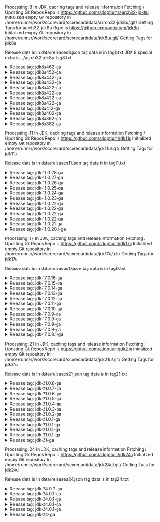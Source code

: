Processing: 8 
In JDK, caching tags and release information
Fetching / Updating Git Repos
Repo is  https://github.com/adoptium/aarch32-jdk8u
Initialized empty Git repository in /home/runner/work/scorecard/scorecard/data/aarch32-jdk8u/.git/
Getting Tags for aarch32-jdk8u
Repo is  https://github.com/adoptium/jdk8u
Initialized empty Git repository in /home/runner/work/scorecard/scorecard/data/jdk8u/.git/
Getting Tags for jdk8u

Release data is in data/releases8.json
tag data is in tag8.txt
JDK 8 special extra is ../aarch32-jdk8u-tag8.txt


<details><summary>Release tag: jdk8u462-ga</summary>

|                       Tag|               Tagged Date |       Commit Date |              Days |
|                       ---|                       --- |               --- |               --- |
|               jdk8u462-ga| Tue Jul  8 00:47:50 UTC 2025 | Tue Jul 15 23:46:06 UTC 2025 |                -7 |
|        jdk8u462-b08_adopt| Wed Jul 16 00:14:33 UTC 2025 | Wed Jul 16 00:14:33 UTC 2025 |                 0 |


|   Platform|           OS |    Released | Target/Actual(days) |    On-time |                      RTAG|
|        ---|          --- |         --- |               --- |        --- |                       ---|
|        x64| alpine-linux |  07-21-2025 |               7/5 |        Yes |        jdk8u462-b08_adopt|
|    aarch64|        linux |  07-22-2025 |               2/6 |         No |        jdk8u462-b08_adopt|
|        x64|        linux |  07-23-2025 |               2/7 |         No |        jdk8u462-b08_adopt|
|    ppc64le|        linux |  07-25-2025 |               7/9 |         No |        jdk8u462-b08_adopt|
|        x32|      windows |  07-25-2025 |               7/9 |         No |        jdk8u462-b08_adopt|

On-Time 1(20%)  Late: 4(80%)


</details>



<details><summary>Release tag: jdk8u452-ga</summary>

|                       Tag|               Tagged Date |       Commit Date |              Days |
|                       ---|                       --- |               --- |               --- |
|               jdk8u452-ga| Fri Apr 11 16:25:36 UTC 2025 | Tue Apr 15 23:29:54 UTC 2025 |                -4 |
|        jdk8u452-b09_adopt| Wed Apr 16 00:14:32 UTC 2025 | Wed Apr 16 00:14:33 UTC 2025 |                 0 |


|   Platform|           OS |    Released | Target/Actual(days) |    On-time |                      RTAG|
|        ---|          --- |         --- |               --- |        --- |                       ---|
|    aarch64|        linux |  04-17-2025 |               2/1 |        Yes |        jdk8u452-b09_adopt|
|        x64|        linux |  04-17-2025 |               2/1 |        Yes |        jdk8u452-b09_adopt|
|        x64|      windows |  04-20-2025 |               2/4 |         No |        jdk8u452-b09_adopt|
|        x64|          mac |  04-20-2025 |               2/4 |         No |        jdk8u452-b09_adopt|
|      ppc64|          aix |  04-22-2025 |               7/6 |        Yes |        jdk8u452-b09_adopt|
|    ppc64le|        linux |  04-22-2025 |               7/6 |        Yes |        jdk8u452-b09_adopt|
|        x32|      windows |  04-23-2025 |               7/7 |        Yes |        jdk8u452-b09_adopt|
|        x64| alpine-linux |  04-24-2025 |               7/8 |         No |        jdk8u452-b09_adopt|
|        arm|        linux |  04-27-2025 |              7/11 |         No | jdk8u452-b09-aarch32-20250424_adopt|

On-Time 5(55%)  Late: 4(44%)


</details>



<details><summary>Release tag: jdk8u442-ga</summary>

|                       Tag|               Tagged Date |       Commit Date |              Days |
|                       ---|                       --- |               --- |               --- |
|               jdk8u442-ga| Sat Jan 11 20:43:15 UTC 2025 | Wed Jan 22 01:12:22 UTC 2025 |               -10 |
|        jdk8u442-b06_adopt| Wed Jan 22 01:16:36 UTC 2025 | Wed Jan 22 01:16:36 UTC 2025 |                 0 |


|   Platform|           OS |    Released | Target/Actual(days) |    On-time |                      RTAG|
|        ---|          --- |         --- |               --- |        --- |                       ---|
|    aarch64|        linux |  01-23-2025 |               2/1 |        Yes |        jdk8u442-b06_adopt|
|        x64|      windows |  01-23-2025 |               2/1 |        Yes |        jdk8u442-b06_adopt|
|        x64|        linux |  01-23-2025 |               2/1 |        Yes |        jdk8u442-b06_adopt|
|        x64|          mac |  01-23-2025 |               2/1 |        Yes |        jdk8u442-b06_adopt|
|    ppc64le|        linux |  01-24-2025 |               7/2 |        Yes |        jdk8u442-b06_adopt|
|        x64| alpine-linux |  01-27-2025 |               7/5 |        Yes |        jdk8u442-b06_adopt|
|    sparcv9|      solaris |  01-28-2025 |               7/6 |        Yes |        jdk8u442-b06_adopt|
|        x64|      solaris |  01-29-2025 |               7/7 |        Yes |        jdk8u442-b06_adopt|
|        x32|      windows |  01-30-2025 |               7/8 |         No |        jdk8u442-b06_adopt|
|        arm|        linux |  01-30-2025 |               7/8 |         No | jdk8u442-b06-aarch32-20250125_adopt|
|      ppc64|          aix |  01-30-2025 |               7/8 |         No |        jdk8u442-b06_adopt|

On-Time 8(72%)  Late: 3(27%)


</details>



<details><summary>Release tag: jdk8u432-ga</summary>

|                       Tag|               Tagged Date |       Commit Date |              Days |
|                       ---|                       --- |               --- |               --- |
|               jdk8u432-ga| Sat Oct  5 01:14:08 UTC 2024 | Wed Oct 16 15:13:28 UTC 2024 |               -11 |
|        jdk8u432-b06_adopt| Wed Oct 16 15:16:02 UTC 2024 | Wed Oct 16 15:16:02 UTC 2024 |                 0 |


|   Platform|           OS |    Released | Target/Actual(days) |    On-time |                      RTAG|
|        ---|          --- |         --- |               --- |        --- |                       ---|
|        x64|        linux |  10-18-2024 |               2/1 |        Yes |        jdk8u432-b06_adopt|
|    aarch64|        linux |  10-18-2024 |               2/2 |        Yes |        jdk8u432-b06_adopt|
|        x64|          mac |  10-21-2024 |               2/4 |         No |        jdk8u432-b06_adopt|
|        x64|      windows |  10-21-2024 |               2/5 |         No |        jdk8u432-b06_adopt|
|    ppc64le|        linux |  10-23-2024 |               7/6 |        Yes |        jdk8u432-b06_adopt|
|        x32|      windows |  10-23-2024 |               7/6 |        Yes |        jdk8u432-b06_adopt|
|        x64| alpine-linux |  10-23-2024 |               7/6 |        Yes |        jdk8u432-b06_adopt|
|        arm|        linux |  10-23-2024 |               7/6 |        Yes | jdk8u432-b06-aarch32-20241016_adopt|
|    sparcv9|      solaris |  10-25-2024 |               7/8 |         No |        jdk8u432-b06_adopt|
|        x64|      solaris |  10-30-2024 |              7/13 |         No |        jdk8u432-b06_adopt|

On-Time 6(60%)  Late: 4(40%)


</details>



<details><summary>Release tag: jdk8u422-ga</summary>

|                       Tag|               Tagged Date |       Commit Date |              Days |
|                       ---|                       --- |               --- |               --- |
|               jdk8u422-ga| Sat Jul  6 16:41:38 UTC 2024 | Wed Jul 24 15:35:34 UTC 2024 |               -17 |
|        jdk8u422-b05_adopt| Wed Jul 17 00:14:20 UTC 2024 | Wed Jul 17 00:14:20 UTC 2024 |                 0 |


|   Platform|           OS |    Released | Target/Actual(days) |    On-time |                      RTAG|
|        ---|          --- |         --- |               --- |        --- |                       ---|
|        x64|          mac |  07-25-2024 |               2/8 |         No |        jdk8u422-b05_adopt|

On-Time 0(0%)  Late: 1(100%)


</details>



<details><summary>Release tag: jdk8u422-ga</summary>

|                       Tag|               Tagged Date |       Commit Date |              Days |
|                       ---|                       --- |               --- |               --- |
|               jdk8u422-ga| Sat Jul  6 16:41:38 UTC 2024 | Wed Jul 24 15:35:34 UTC 2024 |               -17 |
|        jdk8u422-b05_adopt| Wed Jul 17 00:14:20 UTC 2024 | Wed Jul 17 00:14:20 UTC 2024 |                 0 |


|   Platform|           OS |    Released | Target/Actual(days) |    On-time |                      RTAG|
|        ---|          --- |         --- |               --- |        --- |                       ---|
|        x64|        linux |  07-18-2024 |               2/1 |        Yes |        jdk8u422-b05_adopt|
|    aarch64|        linux |  07-19-2024 |               2/2 |        Yes |        jdk8u422-b05_adopt|
|        x64|          mac |  07-19-2024 |               2/2 |        Yes |        jdk8u422-b05_adopt|
|        x64|      windows |  07-19-2024 |               2/2 |        Yes |        jdk8u422-b05_adopt|
|    ppc64le|        linux |  07-22-2024 |               7/5 |        Yes |        jdk8u422-b05_adopt|
|        x32|      windows |  07-23-2024 |               7/6 |        Yes |        jdk8u422-b05_adopt|
|        x64| alpine-linux |  07-23-2024 |               7/6 |        Yes |        jdk8u422-b05_adopt|
|      ppc64|          aix |  07-24-2024 |               7/7 |        Yes |        jdk8u422-b05_adopt|
|        arm|        linux |  07-24-2024 |               7/7 |        Yes | jdk8u422-b05-aarch32-20240718_adopt|
|    sparcv9|      solaris |  07-24-2024 |               7/7 |        Yes |        jdk8u422-b05_adopt|
|        x64|      solaris |  07-26-2024 |               7/9 |         No |        jdk8u422-b05_adopt|

On-Time 10(90%)  Late: 1(9%)


</details>



<details><summary>Release tag: jdk8u422-ga</summary>

|                       Tag|               Tagged Date |       Commit Date |              Days |
|                       ---|                       --- |               --- |               --- |
|               jdk8u422-ga| Sat Jul  6 16:41:38 UTC 2024 | Wed Jul 24 15:35:34 UTC 2024 |               -17 |
|        jdk8u422-b05_adopt| Wed Jul 17 00:14:20 UTC 2024 | Wed Jul 17 00:14:20 UTC 2024 |                 0 |


|   Platform|           OS |    Released | Target/Actual(days) |    On-time |                      RTAG|
|        ---|          --- |         --- |               --- |        --- |                       ---|
|        x64|          mac |  07-25-2024 |               2/8 |         No |        jdk8u422-b05_adopt|

On-Time 0(0%)  Late: 1(100%)


</details>



<details><summary>Release tag: jdk8u422-ga</summary>

|                       Tag|               Tagged Date |       Commit Date |              Days |
|                       ---|                       --- |               --- |               --- |
|               jdk8u422-ga| Sat Jul  6 16:41:38 UTC 2024 | Wed Jul 24 15:35:34 UTC 2024 |               -17 |
|        jdk8u422-b05_adopt| Wed Jul 17 00:14:20 UTC 2024 | Wed Jul 17 00:14:20 UTC 2024 |                 0 |


|   Platform|           OS |    Released | Target/Actual(days) |    On-time |                      RTAG|
|        ---|          --- |         --- |               --- |        --- |                       ---|
|        x64|        linux |  07-18-2024 |               2/1 |        Yes |        jdk8u422-b05_adopt|
|    aarch64|        linux |  07-19-2024 |               2/2 |        Yes |        jdk8u422-b05_adopt|
|        x64|          mac |  07-19-2024 |               2/2 |        Yes |        jdk8u422-b05_adopt|
|        x64|      windows |  07-19-2024 |               2/2 |        Yes |        jdk8u422-b05_adopt|
|    ppc64le|        linux |  07-22-2024 |               7/5 |        Yes |        jdk8u422-b05_adopt|
|        x32|      windows |  07-23-2024 |               7/6 |        Yes |        jdk8u422-b05_adopt|
|        x64| alpine-linux |  07-23-2024 |               7/6 |        Yes |        jdk8u422-b05_adopt|
|      ppc64|          aix |  07-24-2024 |               7/7 |        Yes |        jdk8u422-b05_adopt|
|        arm|        linux |  07-24-2024 |               7/7 |        Yes | jdk8u422-b05-aarch32-20240718_adopt|
|    sparcv9|      solaris |  07-24-2024 |               7/7 |        Yes |        jdk8u422-b05_adopt|
|        x64|      solaris |  07-26-2024 |               7/9 |         No |        jdk8u422-b05_adopt|

On-Time 10(90%)  Late: 1(9%)


</details>



<details><summary>Release tag: jdk8u412-ga</summary>

|                       Tag|               Tagged Date |       Commit Date |              Days |
|                       ---|                       --- |               --- |               --- |
|               jdk8u412-ga| Sun Apr  7 02:50:07 UTC 2024 | Wed Apr 17 00:29:09 UTC 2024 |                -9 |
|        jdk8u412-b08_adopt| Wed Apr 17 01:14:23 UTC 2024 | Wed Apr 17 01:14:23 UTC 2024 |                 0 |


|   Platform|           OS |    Released | Target/Actual(days) |    On-time |                      RTAG|
|        ---|          --- |         --- |               --- |        --- |                       ---|
|        x64|        linux |  04-18-2024 |               2/1 |        Yes |        jdk8u412-b08_adopt|
|        x64|      windows |  04-18-2024 |               2/1 |        Yes |        jdk8u412-b08_adopt|
|    aarch64|        linux |  04-18-2024 |               2/1 |        Yes |        jdk8u412-b08_adopt|
|        x64|          mac |  04-19-2024 |               2/2 |        Yes |        jdk8u412-b08_adopt|
|    ppc64le|        linux |  04-20-2024 |               7/3 |        Yes |        jdk8u412-b08_adopt|
|        x64|      solaris |  04-22-2024 |               7/5 |        Yes |        jdk8u412-b08_adopt|
|        x64| alpine-linux |  04-22-2024 |               7/5 |        Yes |        jdk8u412-b08_adopt|
|    sparcv9|      solaris |  04-22-2024 |               7/5 |        Yes |        jdk8u412-b08_adopt|
|      ppc64|          aix |  04-23-2024 |               7/6 |        Yes |        jdk8u412-b08_adopt|
|        arm|        linux |  04-23-2024 |               7/6 |        Yes | jdk8u412-b08-aarch32-20240419_adopt|
|        x32|      windows |  04-24-2024 |               7/6 |        Yes |        jdk8u412-b08_adopt|

On-Time 11(100%)  Late: 0(0%)


</details>



<details><summary>Release tag: jdk8u402-ga</summary>

|                       Tag|               Tagged Date |       Commit Date |              Days |
|                       ---|                       --- |               --- |               --- |
|               jdk8u402-ga| Thu Jan 11 01:53:23 UTC 2024 | Wed Jan 17 01:35:04 UTC 2024 |                -5 |
|        jdk8u402-b06_adopt| Wed Jan 17 01:14:12 UTC 2024 | Wed Jan 17 01:14:12 UTC 2024 |                 0 |


|   Platform|           OS |    Released | Target/Actual(days) |    On-time |                      RTAG|
|        ---|          --- |         --- |               --- |        --- |                       ---|
|        x64|        linux |  01-19-2024 |               2/2 |        Yes |        jdk8u402-b06_adopt|
|    ppc64le|        linux |  01-19-2024 |               7/2 |        Yes |        jdk8u402-b06_adopt|
|        x64|      windows |  01-19-2024 |               2/2 |        Yes |        jdk8u402-b06_adopt|
|        x64|          mac |  01-19-2024 |               2/2 |        Yes |        jdk8u402-b06_adopt|
|    aarch64|        linux |  01-23-2024 |               2/5 |         No |        jdk8u402-b06_adopt|
|        x64|      solaris |  01-23-2024 |               7/5 |        Yes |        jdk8u402-b06_adopt|
|        x32|      windows |  01-23-2024 |               7/6 |        Yes |        jdk8u402-b06_adopt|
|    sparcv9|      solaris |  01-23-2024 |               7/6 |        Yes |        jdk8u402-b06_adopt|
|        x64| alpine-linux |  01-24-2024 |               7/7 |        Yes |        jdk8u402-b06_adopt|
|        arm|        linux |  01-24-2024 |               7/7 |        Yes | jdk8u402-b06-aarch32-20240118_adopt|
|      ppc64|          aix |  01-24-2024 |               7/7 |        Yes |        jdk8u402-b06_adopt|

On-Time 10(90%)  Late: 1(9%)


</details>



<details><summary>Release tag: jdk8u392-ga</summary>

|                       Tag|               Tagged Date |       Commit Date |              Days |
|                       ---|                       --- |               --- |               --- |
|               jdk8u392-ga| Sat Oct  7 21:09:58 UTC 2023 | Tue Oct 17 22:51:19 UTC 2023 |               -10 |
|        jdk8u392-b08_adopt| Tue Oct 17 23:14:11 UTC 2023 | Tue Oct 17 23:14:12 UTC 2023 |                 0 |


|   Platform|           OS |    Released | Target/Actual(days) |    On-time |                      RTAG|
|        ---|          --- |         --- |               --- |        --- |                       ---|
|    aarch64|        linux |  10-19-2023 |               2/1 |        Yes |        jdk8u392-b08_adopt|
|        x64|      windows |  10-20-2023 |               2/2 |        Yes |        jdk8u392-b08_adopt|
|        x32|      windows |  10-20-2023 |               7/2 |        Yes |        jdk8u392-b08_adopt|
|        x64|        linux |  10-23-2023 |               2/5 |         No |        jdk8u392-b08_adopt|
|    ppc64le|        linux |  10-24-2023 |               7/6 |        Yes |        jdk8u392-b08_adopt|
|        x64|          mac |  10-25-2023 |               2/7 |         No |        jdk8u392-b08_adopt|
|        x64| alpine-linux |  10-26-2023 |               7/8 |         No |        jdk8u392-b08_adopt|
|        x64|      solaris |  10-27-2023 |               7/9 |         No |        jdk8u392-b08_adopt|
|    sparcv9|      solaris |  10-27-2023 |               7/9 |         No |        jdk8u392-b08_adopt|
|        arm|        linux |  10-31-2023 |              7/13 |         No | jdk8u392-b08-aarch32-20231020_adopt|
|      ppc64|          aix |  11-01-2023 |              7/14 |         No |        jdk8u392-b08_adopt|

On-Time 4(36%)  Late: 7(63%)


</details>



<details><summary>Release tag: jdk8u382-ga</summary>

|                       Tag|               Tagged Date |       Commit Date |              Days |
|                       ---|                       --- |               --- |               --- |
|               jdk8u382-ga| Fri Jul 14 06:13:25 UTC 2023 | Fri Jul 21 03:03:59 UTC 2023 |                -6 |
|        jdk8u382-b05_adopt| Wed Jul 19 15:30:06 UTC 2023 | Wed Jul 19 15:30:06 UTC 2023 |                 0 |


|   Platform|           OS |    Released | Target/Actual(days) |    On-time |                      RTAG|
|        ---|          --- |         --- |               --- |        --- |                       ---|
|        x64|        linux |  07-21-2023 |               2/2 |        Yes |        jdk8u382-b05_adopt|
|    aarch64|        linux |  07-21-2023 |               2/2 |        Yes |        jdk8u382-b05_adopt|
|        x64|      windows |  07-21-2023 |               2/2 |        Yes |        jdk8u382-b05_adopt|
|        x64|          mac |  07-24-2023 |               2/4 |         No |        jdk8u382-b05_adopt|
|    ppc64le|        linux |  07-24-2023 |               7/4 |        Yes |        jdk8u382-b05_adopt|
|        x32|      windows |  07-25-2023 |               7/5 |        Yes |        jdk8u382-b05_adopt|
|        x64| alpine-linux |  07-25-2023 |               7/5 |        Yes |        jdk8u382-b05_adopt|
|        x64|      solaris |  07-26-2023 |               7/6 |        Yes |        jdk8u382-b05_adopt|
|    sparcv9|      solaris |  07-31-2023 |              7/11 |         No |        jdk8u382-b05_adopt|
|        arm|        linux |  08-01-2023 |              7/12 |         No | jdk8u382-b05-aarch32-20230719_adopt|
|      ppc64|          aix |  08-03-2023 |              7/14 |         No |        jdk8u382-b05_adopt|

On-Time 7(63%)  Late: 4(36%)


</details>

Processing: 11 
In JDK, caching tags and release information
Fetching / Updating Git Repos
Repo is  https://github.com/adoptium/jdk11u
Initialized empty Git repository in /home/runner/work/scorecard/scorecard/data/jdk11u/.git/
Getting Tags for jdk11u

Release data is in data/releases11.json
tag data is in tag11.txt


<details><summary>Release tag: jdk-11.0.28-ga</summary>

|                       Tag|               Tagged Date |       Commit Date |              Days |
|                       ---|                       --- |               --- |               --- |
|            jdk-11.0.28-ga| Tue Jul  8 00:39:10 UTC 2025 | Wed Jul 16 00:29:21 UTC 2025 |                -7 |
|       jdk-11.0.28+6_adopt| Wed Jul 16 01:07:43 UTC 2025 | Wed Jul 16 01:07:43 UTC 2025 |                 0 |


|   Platform|           OS |    Released | Target/Actual(days) |    On-time |                      RTAG|
|        ---|          --- |         --- |               --- |        --- |                       ---|
|        x64|        linux |  07-18-2025 |               2/2 |        Yes |       jdk-11.0.28+6_adopt|
|        x64|          mac |  07-18-2025 |               2/2 |        Yes |       jdk-11.0.28+6_adopt|
|        x64| alpine-linux |  07-21-2025 |               7/5 |        Yes |       jdk-11.0.28+6_adopt|
|    aarch64|        linux |  07-21-2025 |               2/5 |         No |       jdk-11.0.28+6_adopt|
|    aarch64|          mac |  07-22-2025 |               2/6 |         No |       jdk-11.0.28+6_adopt|
|        arm|        linux |  07-23-2025 |               7/7 |        Yes |       jdk-11.0.28+6_adopt|
|        x64|      windows |  07-23-2025 |               2/7 |         No |       jdk-11.0.28+6_adopt|
|    ppc64le|        linux |  07-23-2025 |               7/7 |        Yes |       jdk-11.0.28+6_adopt|

On-Time 5(62%)  Late: 3(37%)


</details>



<details><summary>Release tag: jdk-11.0.27-ga</summary>

|                       Tag|               Tagged Date |       Commit Date |              Days |
|                       ---|                       --- |               --- |               --- |
|            jdk-11.0.27-ga| Wed Apr  9 00:46:46 UTC 2025 | Wed Apr 16 00:20:15 UTC 2025 |                -6 |
|       jdk-11.0.27+6_adopt| Wed Apr 16 01:07:33 UTC 2025 | Wed Apr 16 01:07:33 UTC 2025 |                 0 |


|   Platform|           OS |    Released | Target/Actual(days) |    On-time |                      RTAG|
|        ---|          --- |         --- |               --- |        --- |                       ---|
|        x64|        linux |  04-17-2025 |               2/1 |        Yes |       jdk-11.0.27+6_adopt|
|    aarch64|        linux |  04-17-2025 |               2/1 |        Yes |       jdk-11.0.27+6_adopt|
|        x64|      windows |  04-17-2025 |               2/1 |        Yes |       jdk-11.0.27+6_adopt|
|        x64|          mac |  04-20-2025 |               2/4 |         No |       jdk-11.0.27+6_adopt|
|        x32|      windows |  04-22-2025 |               7/6 |        Yes |       jdk-11.0.27+6_adopt|
|    ppc64le|        linux |  04-22-2025 |               7/6 |        Yes |       jdk-11.0.27+6_adopt|
|    aarch64|          mac |  04-22-2025 |               2/6 |         No |       jdk-11.0.27+6_adopt|
|      ppc64|          aix |  04-23-2025 |               7/7 |        Yes |       jdk-11.0.27+6_adopt|
|        x64| alpine-linux |  04-23-2025 |               7/7 |        Yes |       jdk-11.0.27+6_adopt|
|        arm|        linux |  04-23-2025 |               7/7 |        Yes |       jdk-11.0.27+6_adopt|
|      s390x|        linux |  04-23-2025 |               7/7 |        Yes |       jdk-11.0.27+6_adopt|

On-Time 9(81%)  Late: 2(18%)


</details>



<details><summary>Release tag: jdk-11.0.26-ga</summary>

|                       Tag|               Tagged Date |       Commit Date |              Days |
|                       ---|                       --- |               --- |               --- |
|            jdk-11.0.26-ga| Sat Jan 11 18:24:07 UTC 2025 | Wed Jan 22 01:13:21 UTC 2025 |               -10 |
|       jdk-11.0.26+4_adopt| Wed Jan 22 01:10:48 UTC 2025 | Wed Jan 22 01:10:49 UTC 2025 |                 0 |


|   Platform|           OS |    Released | Target/Actual(days) |    On-time |                      RTAG|
|        ---|          --- |         --- |               --- |        --- |                       ---|
|    ppc64le|        linux |  01-23-2025 |               7/1 |        Yes |       jdk-11.0.26+4_adopt|
|        x64|          mac |  01-23-2025 |               2/1 |        Yes |       jdk-11.0.26+4_adopt|
|    aarch64|          mac |  01-23-2025 |               2/1 |        Yes |       jdk-11.0.26+4_adopt|
|    aarch64|        linux |  01-23-2025 |               2/1 |        Yes |       jdk-11.0.26+4_adopt|
|        x64|      windows |  01-23-2025 |               2/1 |        Yes |       jdk-11.0.26+4_adopt|
|        x64|        linux |  01-24-2025 |               2/2 |        Yes |       jdk-11.0.26+4_adopt|
|        arm|        linux |  01-24-2025 |               7/2 |        Yes |       jdk-11.0.26+4_adopt|
|        x64| alpine-linux |  01-28-2025 |               7/6 |        Yes |       jdk-11.0.26+4_adopt|
|      s390x|        linux |  01-29-2025 |               7/7 |        Yes |       jdk-11.0.26+4_adopt|
|      ppc64|          aix |  01-30-2025 |               7/8 |         No |       jdk-11.0.26+4_adopt|
|        x32|      windows |  01-30-2025 |               7/8 |         No |       jdk-11.0.26+4_adopt|

On-Time 9(81%)  Late: 2(18%)


</details>



<details><summary>Release tag: jdk-11.0.25-ga</summary>

|                       Tag|               Tagged Date |       Commit Date |              Days |
|                       ---|                       --- |               --- |               --- |
|            jdk-11.0.25-ga| Thu Oct 10 14:24:35 UTC 2024 | Thu Oct 10 14:30:30 UTC 2024 |                 0 |
|       jdk-11.0.25+9_adopt| Tue Oct 15 21:08:56 UTC 2024 | Tue Oct 15 21:08:57 UTC 2024 |                 0 |


|   Platform|           OS |    Released | Target/Actual(days) |    On-time |                      RTAG|
|        ---|          --- |         --- |               --- |        --- |                       ---|
|        x64|      windows |  10-17-2024 |               2/1 |        Yes |       jdk-11.0.25+9_adopt|
|        x64|        linux |  10-17-2024 |               2/1 |        Yes |       jdk-11.0.25+9_adopt|
|    aarch64|        linux |  10-17-2024 |               2/1 |        Yes |       jdk-11.0.25+9_adopt|
|        x64|          mac |  10-18-2024 |               2/2 |        Yes |       jdk-11.0.25+9_adopt|
|    ppc64le|        linux |  10-21-2024 |               7/5 |        Yes |       jdk-11.0.25+9_adopt|
|      ppc64|          aix |  10-22-2024 |               7/6 |        Yes |       jdk-11.0.25+9_adopt|
|      s390x|        linux |  10-22-2024 |               7/6 |        Yes |       jdk-11.0.25+9_adopt|
|        arm|        linux |  10-23-2024 |               7/7 |        Yes |       jdk-11.0.25+9_adopt|
|        x64| alpine-linux |  10-23-2024 |               7/7 |        Yes |       jdk-11.0.25+9_adopt|
|    aarch64|          mac |  10-23-2024 |               2/7 |         No |       jdk-11.0.25+9_adopt|
|        x32|      windows |  10-24-2024 |               7/8 |         No |       jdk-11.0.25+9_adopt|

On-Time 9(81%)  Late: 2(18%)


</details>



<details><summary>Release tag: jdk-11.0.24-ga</summary>

|                       Tag|               Tagged Date |       Commit Date |              Days |
|                       ---|                       --- |               --- |               --- |
|            jdk-11.0.24-ga| Tue Jul  9 08:41:55 UTC 2024 | Tue Jul 16 08:44:32 UTC 2024 |                -7 |
|       jdk-11.0.24+8_adopt| Tue Jul 16 22:07:28 UTC 2024 | Tue Jul 16 22:07:28 UTC 2024 |                 0 |


|   Platform|           OS |    Released | Target/Actual(days) |    On-time |                      RTAG|
|        ---|          --- |         --- |               --- |        --- |                       ---|
|        x64|        linux |  07-17-2024 |               2/0 |        Yes |       jdk-11.0.24+8_adopt|
|    aarch64|        linux |  07-18-2024 |               2/1 |        Yes |       jdk-11.0.24+8_adopt|
|        x64|      windows |  07-18-2024 |               2/1 |        Yes |       jdk-11.0.24+8_adopt|
|        x64|          mac |  07-18-2024 |               2/1 |        Yes |       jdk-11.0.24+8_adopt|
|    aarch64|          mac |  07-18-2024 |               2/1 |        Yes |       jdk-11.0.24+8_adopt|
|        x64| alpine-linux |  07-18-2024 |               7/1 |        Yes |       jdk-11.0.24+8_adopt|
|    ppc64le|        linux |  07-19-2024 |               7/2 |        Yes |       jdk-11.0.24+8_adopt|
|      s390x|        linux |  07-23-2024 |               7/6 |        Yes |       jdk-11.0.24+8_adopt|
|        x32|      windows |  07-23-2024 |               7/6 |        Yes |       jdk-11.0.24+8_adopt|
|        arm|        linux |  07-23-2024 |               7/6 |        Yes |       jdk-11.0.24+8_adopt|
|      ppc64|          aix |  07-23-2024 |               7/6 |        Yes |       jdk-11.0.24+8_adopt|

On-Time 11(100%)  Late: 0(0%)


</details>



<details><summary>Release tag: jdk-11.0.23-ga</summary>

|                       Tag|               Tagged Date |       Commit Date |              Days |
|                       ---|                       --- |               --- |               --- |
|            jdk-11.0.23-ga| Mon Apr  8 05:38:38 UTC 2024 | Mon Apr  8 05:40:58 UTC 2024 |                 0 |
|       jdk-11.0.23+9_adopt| Wed Apr 17 05:07:26 UTC 2024 | Wed Apr 17 05:07:26 UTC 2024 |                 0 |


|   Platform|           OS |    Released | Target/Actual(days) |    On-time |                      RTAG|
|        ---|          --- |         --- |               --- |        --- |                       ---|
|        x64|        linux |  04-18-2024 |               2/1 |        Yes |       jdk-11.0.23+9_adopt|
|    aarch64|        linux |  04-18-2024 |               2/1 |        Yes |       jdk-11.0.23+9_adopt|
|    aarch64|          mac |  04-18-2024 |               2/1 |        Yes |       jdk-11.0.23+9_adopt|
|        x64|      windows |  04-18-2024 |               2/1 |        Yes |       jdk-11.0.23+9_adopt|
|    ppc64le|        linux |  04-19-2024 |               7/2 |        Yes |       jdk-11.0.23+9_adopt|
|        x64|          mac |  04-20-2024 |               2/2 |        Yes |       jdk-11.0.23+9_adopt|
|      s390x|        linux |  04-20-2024 |               7/3 |        Yes |       jdk-11.0.23+9_adopt|
|        x32|      windows |  04-22-2024 |               7/5 |        Yes |       jdk-11.0.23+9_adopt|
|      ppc64|          aix |  04-22-2024 |               7/5 |        Yes |       jdk-11.0.23+9_adopt|
|        arm|        linux |  04-23-2024 |               7/6 |        Yes |       jdk-11.0.23+9_adopt|
|        x64| alpine-linux |  04-23-2024 |               7/6 |        Yes |       jdk-11.0.23+9_adopt|

On-Time 11(100%)  Late: 0(0%)


</details>



<details><summary>Release tag: jdk-11.0.22-ga</summary>

|                       Tag|               Tagged Date |       Commit Date |              Days |
|                       ---|                       --- |               --- |               --- |
|            jdk-11.0.22-ga| Tue Jan  9 21:19:49 UTC 2024 | Tue Jan  9 21:21:18 UTC 2024 |                 0 |
|       jdk-11.0.22+7_adopt| Tue Jan 16 22:07:11 UTC 2024 | Tue Jan 16 22:07:11 UTC 2024 |                 0 |


|   Platform|           OS |    Released | Target/Actual(days) |    On-time |                      RTAG|
|        ---|          --- |         --- |               --- |        --- |                       ---|
|    aarch64|          mac |  01-22-2024 |               2/5 |         No |       jdk-11.0.22+7_adopt|

On-Time 0(0%)  Late: 1(100%)


</details>



<details><summary>Release tag: jdk-11.0.22-ga</summary>

|                       Tag|               Tagged Date |       Commit Date |              Days |
|                       ---|                       --- |               --- |               --- |
|            jdk-11.0.22-ga| Tue Jan  9 21:19:49 UTC 2024 | Tue Jan  9 21:21:18 UTC 2024 |                 0 |
|       jdk-11.0.22+7_adopt| Tue Jan 16 22:07:11 UTC 2024 | Tue Jan 16 22:07:11 UTC 2024 |                 0 |


|   Platform|           OS |    Released | Target/Actual(days) |    On-time |                      RTAG|
|        ---|          --- |         --- |               --- |        --- |                       ---|
|        x64|        linux |  01-18-2024 |               2/1 |        Yes |       jdk-11.0.22+7_adopt|
|    aarch64|          mac |  01-18-2024 |               2/1 |        Yes |       jdk-11.0.22+7_adopt|
|        x64|      windows |  01-18-2024 |               2/1 |        Yes |       jdk-11.0.22+7_adopt|
|    aarch64|        linux |  01-19-2024 |               2/2 |        Yes |       jdk-11.0.22+7_adopt|
|        x64| alpine-linux |  01-19-2024 |               7/2 |        Yes |       jdk-11.0.22+7_adopt|
|        x32|      windows |  01-19-2024 |               7/2 |        Yes |       jdk-11.0.22+7_adopt|
|    ppc64le|        linux |  01-22-2024 |               7/5 |        Yes |       jdk-11.0.22+7_adopt|
|        arm|        linux |  01-23-2024 |               7/6 |        Yes |       jdk-11.0.22+7_adopt|
|        x64|          mac |  01-23-2024 |               2/6 |         No |       jdk-11.0.22+7_adopt|
|      s390x|        linux |  01-23-2024 |               7/6 |        Yes |       jdk-11.0.22+7_adopt|

On-Time 9(90%)  Late: 1(10%)


</details>



<details><summary>Release tag: jdk-11.0.22-ga</summary>

|                       Tag|               Tagged Date |       Commit Date |              Days |
|                       ---|                       --- |               --- |               --- |
|            jdk-11.0.22-ga| Tue Jan  9 21:19:49 UTC 2024 | Tue Jan  9 21:21:18 UTC 2024 |                 0 |
|       jdk-11.0.22+7_adopt| Tue Jan 16 22:07:11 UTC 2024 | Tue Jan 16 22:07:11 UTC 2024 |                 0 |


|   Platform|           OS |    Released | Target/Actual(days) |    On-time |                      RTAG|
|        ---|          --- |         --- |               --- |        --- |                       ---|
|    aarch64|          mac |  01-22-2024 |               2/5 |         No |       jdk-11.0.22+7_adopt|

On-Time 0(0%)  Late: 1(100%)


</details>



<details><summary>Release tag: jdk-11.0.22-ga</summary>

|                       Tag|               Tagged Date |       Commit Date |              Days |
|                       ---|                       --- |               --- |               --- |
|            jdk-11.0.22-ga| Tue Jan  9 21:19:49 UTC 2024 | Tue Jan  9 21:21:18 UTC 2024 |                 0 |
|       jdk-11.0.22+7_adopt| Tue Jan 16 22:07:11 UTC 2024 | Tue Jan 16 22:07:11 UTC 2024 |                 0 |


|   Platform|           OS |    Released | Target/Actual(days) |    On-time |                      RTAG|
|        ---|          --- |         --- |               --- |        --- |                       ---|
|        x64|        linux |  01-18-2024 |               2/1 |        Yes |       jdk-11.0.22+7_adopt|
|    aarch64|          mac |  01-18-2024 |               2/1 |        Yes |       jdk-11.0.22+7_adopt|
|        x64|      windows |  01-18-2024 |               2/1 |        Yes |       jdk-11.0.22+7_adopt|
|    aarch64|        linux |  01-19-2024 |               2/2 |        Yes |       jdk-11.0.22+7_adopt|
|        x64| alpine-linux |  01-19-2024 |               7/2 |        Yes |       jdk-11.0.22+7_adopt|
|        x32|      windows |  01-19-2024 |               7/2 |        Yes |       jdk-11.0.22+7_adopt|
|    ppc64le|        linux |  01-22-2024 |               7/5 |        Yes |       jdk-11.0.22+7_adopt|
|        arm|        linux |  01-23-2024 |               7/6 |        Yes |       jdk-11.0.22+7_adopt|
|        x64|          mac |  01-23-2024 |               2/6 |         No |       jdk-11.0.22+7_adopt|
|      s390x|        linux |  01-23-2024 |               7/6 |        Yes |       jdk-11.0.22+7_adopt|

On-Time 9(90%)  Late: 1(10%)


</details>



<details><summary>Release tag: jdk-11.0.21-ga</summary>

|                       Tag|               Tagged Date |       Commit Date |              Days |
|                       ---|                       --- |               --- |               --- |
|            jdk-11.0.21-ga| Fri Oct  6 05:33:33 UTC 2023 | Fri Oct  6 05:45:12 UTC 2023 |                 0 |
|       jdk-11.0.21+9_adopt| Tue Oct 17 21:07:15 UTC 2023 | Tue Oct 17 21:07:15 UTC 2023 |                 0 |


|   Platform|           OS |    Released | Target/Actual(days) |    On-time |                      RTAG|
|        ---|          --- |         --- |               --- |        --- |                       ---|
|        x64|          mac |  10-18-2023 |               2/0 |        Yes |       jdk-11.0.21+9_adopt|
|    aarch64|        linux |  10-18-2023 |               2/0 |        Yes |       jdk-11.0.21+9_adopt|
|        x64|      windows |  10-18-2023 |               2/0 |        Yes |       jdk-11.0.21+9_adopt|
|        x64|        linux |  10-18-2023 |               2/0 |        Yes |       jdk-11.0.21+9_adopt|
|        x64| alpine-linux |  10-19-2023 |               7/1 |        Yes |       jdk-11.0.21+9_adopt|
|    ppc64le|        linux |  10-23-2023 |               7/5 |        Yes |       jdk-11.0.21+9_adopt|
|    aarch64|          mac |  10-24-2023 |               2/6 |         No |       jdk-11.0.21+9_adopt|
|      s390x|        linux |  10-24-2023 |               7/6 |        Yes |       jdk-11.0.21+9_adopt|
|        arm|        linux |  10-26-2023 |               7/8 |         No |       jdk-11.0.21+9_adopt|
|        x32|      windows |  10-27-2023 |               7/9 |         No |       jdk-11.0.21+9_adopt|

On-Time 7(70%)  Late: 3(30%)


</details>



<details><summary>Release tag: jdk-11.0.20.1-ga</summary>

|                       Tag|               Tagged Date |       Commit Date |              Days |
|                       ---|                       --- |               --- |               --- |
|          jdk-11.0.20.1-ga| Wed Aug 23 05:22:04 UTC 2023 | Wed Aug 23 05:43:53 UTC 2023 |                 0 |
|     jdk-11.0.20.1+1_adopt| Wed Aug 23 15:25:42 UTC 2023 | Wed Aug 23 15:28:16 UTC 2023 |                 0 |


|   Platform|           OS |    Released | Target/Actual(days) |    On-time |                      RTAG|
|        ---|          --- |         --- |               --- |        --- |                       ---|
|        x64|      windows |  08-29-2023 |               2/5 |         No |     jdk-11.0.20.1+1_adopt|
|        x32|      windows |  08-29-2023 |               7/5 |        Yes |     jdk-11.0.20.1+1_adopt|
|        arm|        linux |  08-29-2023 |               7/5 |        Yes |     jdk-11.0.20.1+1_adopt|
|    aarch64|        linux |  08-29-2023 |               2/5 |         No |     jdk-11.0.20.1+1_adopt|
|        x64|        linux |  08-29-2023 |               2/5 |         No |     jdk-11.0.20.1+1_adopt|
|        x64| alpine-linux |  08-29-2023 |               7/5 |        Yes |     jdk-11.0.20.1+1_adopt|
|    ppc64le|        linux |  08-29-2023 |               7/5 |        Yes |     jdk-11.0.20.1+1_adopt|
|        x64|          mac |  08-30-2023 |               2/6 |         No |     jdk-11.0.20.1+1_adopt|
|    aarch64|          mac |  08-30-2023 |               2/6 |         No |     jdk-11.0.20.1+1_adopt|
|      s390x|        linux |  08-30-2023 |               7/7 |        Yes |     jdk-11.0.20.1+1_adopt|

On-Time 5(50%)  Late: 5(50%)


</details>

Processing: 17 
In JDK, caching tags and release information
Fetching / Updating Git Repos
Repo is  https://github.com/adoptium/jdk17u
Initialized empty Git repository in /home/runner/work/scorecard/scorecard/data/jdk17u/.git/
Getting Tags for jdk17u

Release data is in data/releases17.json
tag data is in tag17.txt


<details><summary>Release tag: jdk-17.0.16-ga</summary>

|                       Tag|               Tagged Date |       Commit Date |              Days |
|                       ---|                       --- |               --- |               --- |
|            jdk-17.0.16-ga| Wed Jul  9 05:52:02 UTC 2025 | Wed Jul  9 06:00:27 UTC 2025 |                 0 |
|       jdk-17.0.16+8_adopt| Tue Jul 15 20:42:39 UTC 2025 | Tue Jul 15 20:42:40 UTC 2025 |                 0 |


|   Platform|           OS |    Released | Target/Actual(days) |    On-time |                      RTAG|
|        ---|          --- |         --- |               --- |        --- |                       ---|
|        x64|          mac |  07-17-2025 |               2/1 |        Yes |       jdk-17.0.16+8_adopt|
|        x64| alpine-linux |  07-18-2025 |               7/2 |        Yes |       jdk-17.0.16+8_adopt|
|    ppc64le|        linux |  07-18-2025 |               7/2 |        Yes |       jdk-17.0.16+8_adopt|
|        x64|        linux |  07-18-2025 |               2/2 |        Yes |       jdk-17.0.16+8_adopt|
|    aarch64|          mac |  07-21-2025 |               2/5 |         No |       jdk-17.0.16+8_adopt|
|    riscv64|        linux |  07-22-2025 |               7/6 |        Yes |       jdk-17.0.16+8_adopt|
|        x64|      windows |  07-22-2025 |               2/6 |         No |       jdk-17.0.16+8_adopt|
|        x32|      windows |  07-23-2025 |               7/7 |        Yes |       jdk-17.0.16+8_adopt|
|    aarch64|        linux |  07-24-2025 |               2/8 |         No |       jdk-17.0.16+8_adopt|

On-Time 6(66%)  Late: 3(33%)


</details>



<details><summary>Release tag: jdk-17.0.15-ga</summary>

|                       Tag|               Tagged Date |       Commit Date |              Days |
|                       ---|                       --- |               --- |               --- |
|            jdk-17.0.15-ga| Wed Apr  9 19:45:33 UTC 2025 | Wed Apr  9 20:38:23 UTC 2025 |                 0 |
|       jdk-17.0.15+6_adopt| Tue Apr 15 20:42:32 UTC 2025 | Tue Apr 15 20:42:32 UTC 2025 |                 0 |


|   Platform|           OS |    Released | Target/Actual(days) |    On-time |                      RTAG|
|        ---|          --- |         --- |               --- |        --- |                       ---|
|    aarch64|          mac |  04-16-2025 |               2/0 |        Yes |       jdk-17.0.15+6_adopt|
|    aarch64|        linux |  04-16-2025 |               2/0 |        Yes |       jdk-17.0.15+6_adopt|
|        x64|        linux |  04-16-2025 |               2/0 |        Yes |       jdk-17.0.15+6_adopt|
|        x64|      windows |  04-16-2025 |               2/0 |        Yes |       jdk-17.0.15+6_adopt|
|        arm|        linux |  04-16-2025 |               7/0 |        Yes |       jdk-17.0.15+6_adopt|
|        x64|          mac |  04-17-2025 |               2/1 |        Yes |       jdk-17.0.15+6_adopt|
|    riscv64|        linux |  04-20-2025 |               7/4 |        Yes |       jdk-17.0.15+6_adopt|
|        x64| alpine-linux |  04-20-2025 |               7/4 |        Yes |       jdk-17.0.15+6_adopt|
|    ppc64le|        linux |  04-22-2025 |               7/6 |        Yes |       jdk-17.0.15+6_adopt|
|      s390x|        linux |  04-23-2025 |               7/7 |        Yes |       jdk-17.0.15+6_adopt|
|        x32|      windows |  04-23-2025 |               7/7 |        Yes |       jdk-17.0.15+6_adopt|
|      ppc64|          aix |  04-24-2025 |               7/8 |         No |       jdk-17.0.15+6_adopt|

On-Time 11(91%)  Late: 1(8%)


</details>



<details><summary>Release tag: jdk-17.0.14-ga</summary>

|                       Tag|               Tagged Date |       Commit Date |              Days |
|                       ---|                       --- |               --- |               --- |
|            jdk-17.0.14-ga| Sat Jan  4 20:25:18 UTC 2025 | Sat Jan  4 20:44:56 UTC 2025 |                 0 |
|       jdk-17.0.14+7_adopt| Tue Jan 21 22:43:31 UTC 2025 | Tue Jan 21 22:43:31 UTC 2025 |                 0 |


|   Platform|           OS |    Released | Target/Actual(days) |    On-time |                      RTAG|
|        ---|          --- |         --- |               --- |        --- |                       ---|
|        x64|      windows |  01-23-2025 |               2/1 |        Yes |       jdk-17.0.14+7_adopt|
|    aarch64|          mac |  01-23-2025 |               2/1 |        Yes |       jdk-17.0.14+7_adopt|
|    ppc64le|        linux |  01-23-2025 |               7/1 |        Yes |       jdk-17.0.14+7_adopt|
|        x64|          mac |  01-23-2025 |               2/1 |        Yes |       jdk-17.0.14+7_adopt|
|    aarch64|        linux |  01-24-2025 |               2/2 |        Yes |       jdk-17.0.14+7_adopt|
|        arm|        linux |  01-24-2025 |               7/2 |        Yes |       jdk-17.0.14+7_adopt|
|        x64|        linux |  01-24-2025 |               2/2 |        Yes |       jdk-17.0.14+7_adopt|
|      s390x|        linux |  01-24-2025 |               7/2 |        Yes |       jdk-17.0.14+7_adopt|
|        x64| alpine-linux |  01-27-2025 |               7/5 |        Yes |       jdk-17.0.14+7_adopt|
|        x32|      windows |  01-27-2025 |               7/5 |        Yes |       jdk-17.0.14+7_adopt|
|    riscv64|        linux |  01-27-2025 |               7/5 |        Yes |       jdk-17.0.14+7_adopt|
|      ppc64|          aix |  01-29-2025 |               7/7 |        Yes |       jdk-17.0.14+7_adopt|

On-Time 12(100%)  Late: 0(0%)


</details>



<details><summary>Release tag: jdk-17.0.13-ga</summary>

|                       Tag|               Tagged Date |       Commit Date |              Days |
|                       ---|                       --- |               --- |               --- |
|            jdk-17.0.13-ga| Thu Oct 10 14:01:59 UTC 2024 | Thu Oct 10 14:21:15 UTC 2024 |                 0 |
|      jdk-17.0.13+11_adopt| Tue Oct 15 21:43:33 UTC 2024 | Tue Oct 15 21:43:33 UTC 2024 |                 0 |


|   Platform|           OS |    Released | Target/Actual(days) |    On-time |                      RTAG|
|        ---|          --- |         --- |               --- |        --- |                       ---|
|    aarch64|        linux |  10-17-2024 |               2/1 |        Yes |      jdk-17.0.13+11_adopt|
|    riscv64|        linux |  10-17-2024 |               7/1 |        Yes |      jdk-17.0.13+11_adopt|
|        x64| alpine-linux |  10-17-2024 |               7/1 |        Yes |      jdk-17.0.13+11_adopt|
|        x64|        linux |  10-17-2024 |               2/1 |        Yes |      jdk-17.0.13+11_adopt|
|        x64|          mac |  10-18-2024 |               2/2 |        Yes |      jdk-17.0.13+11_adopt|
|    aarch64|          mac |  10-21-2024 |               2/5 |         No |      jdk-17.0.13+11_adopt|
|    ppc64le|        linux |  10-21-2024 |               7/5 |        Yes |      jdk-17.0.13+11_adopt|
|        arm|        linux |  10-21-2024 |               7/5 |        Yes |      jdk-17.0.13+11_adopt|
|      ppc64|          aix |  10-21-2024 |               7/5 |        Yes |      jdk-17.0.13+11_adopt|
|        x64|      windows |  10-22-2024 |               2/6 |         No |      jdk-17.0.13+11_adopt|
|        x32|      windows |  10-23-2024 |               7/7 |        Yes |      jdk-17.0.13+11_adopt|
|      s390x|        linux |  10-23-2024 |               7/7 |        Yes |      jdk-17.0.13+11_adopt|

On-Time 10(83%)  Late: 2(16%)


</details>



<details><summary>Release tag: jdk-17.0.12-ga</summary>

|                       Tag|               Tagged Date |       Commit Date |              Days |
|                       ---|                       --- |               --- |               --- |
|            jdk-17.0.12-ga| Tue Jul  9 08:19:46 UTC 2024 | Mon Jul 15 20:58:35 UTC 2024 |                -6 |
|       jdk-17.0.12+7_adopt| Tue Jul 16 21:42:21 UTC 2024 | Tue Jul 16 21:42:21 UTC 2024 |                 0 |


|   Platform|           OS |    Released | Target/Actual(days) |    On-time |                      RTAG|
|        ---|          --- |         --- |               --- |        --- |                       ---|
|        x64|        linux |  07-17-2024 |               2/0 |        Yes |       jdk-17.0.12+7_adopt|
|        x64|          mac |  07-17-2024 |               2/0 |        Yes |       jdk-17.0.12+7_adopt|
|    aarch64|          mac |  07-17-2024 |               2/0 |        Yes |       jdk-17.0.12+7_adopt|
|    aarch64|        linux |  07-18-2024 |               2/1 |        Yes |       jdk-17.0.12+7_adopt|
|        x64|      windows |  07-18-2024 |               2/1 |        Yes |       jdk-17.0.12+7_adopt|
|    ppc64le|        linux |  07-19-2024 |               7/2 |        Yes |       jdk-17.0.12+7_adopt|
|        x64| alpine-linux |  07-19-2024 |               7/2 |        Yes |       jdk-17.0.12+7_adopt|
|    riscv64|        linux |  07-19-2024 |               7/2 |        Yes |       jdk-17.0.12+7_adopt|
|      s390x|        linux |  07-22-2024 |               7/5 |        Yes |       jdk-17.0.12+7_adopt|
|        arm|        linux |  07-22-2024 |               7/5 |        Yes |       jdk-17.0.12+7_adopt|
|        x32|      windows |  07-22-2024 |               7/5 |        Yes |       jdk-17.0.12+7_adopt|
|      ppc64|          aix |  07-23-2024 |               7/6 |        Yes |       jdk-17.0.12+7_adopt|

On-Time 12(100%)  Late: 0(0%)


</details>



<details><summary>Release tag: jdk-17.0.11-ga</summary>

|                       Tag|               Tagged Date |       Commit Date |              Days |
|                       ---|                       --- |               --- |               --- |
|            jdk-17.0.11-ga| Mon Apr  8 06:17:50 UTC 2024 | Mon Apr  8 06:19:18 UTC 2024 |                 0 |
|       jdk-17.0.11+9_adopt| Wed Apr 17 05:43:04 UTC 2024 | Wed Apr 17 05:43:04 UTC 2024 |                 0 |


|   Platform|           OS |    Released | Target/Actual(days) |    On-time |                      RTAG|
|        ---|          --- |         --- |               --- |        --- |                       ---|
|    aarch64|        linux |  04-18-2024 |               2/1 |        Yes |       jdk-17.0.11+9_adopt|
|    aarch64|          mac |  04-18-2024 |               2/1 |        Yes |       jdk-17.0.11+9_adopt|
|        x64|          mac |  04-18-2024 |               2/1 |        Yes |       jdk-17.0.11+9_adopt|
|        x64|        linux |  04-18-2024 |               2/1 |        Yes |       jdk-17.0.11+9_adopt|
|        x64|      windows |  04-18-2024 |               2/1 |        Yes |       jdk-17.0.11+9_adopt|
|    ppc64le|        linux |  04-19-2024 |               7/2 |        Yes |       jdk-17.0.11+9_adopt|
|        x64| alpine-linux |  04-19-2024 |               7/2 |        Yes |       jdk-17.0.11+9_adopt|
|      s390x|        linux |  04-20-2024 |               7/3 |        Yes |       jdk-17.0.11+9_adopt|
|        x32|      windows |  04-21-2024 |               7/4 |        Yes |       jdk-17.0.11+9_adopt|
|        arm|        linux |  04-22-2024 |               7/5 |        Yes |       jdk-17.0.11+9_adopt|
|      ppc64|          aix |  04-22-2024 |               7/5 |        Yes |       jdk-17.0.11+9_adopt|
|    riscv64|        linux |  05-14-2024 |              7/27 |         No |       jdk-17.0.11+9_adopt|

On-Time 11(91%)  Late: 1(8%)


</details>



<details><summary>Release tag: jdk-17.0.10-ga</summary>

|                       Tag|               Tagged Date |       Commit Date |              Days |
|                       ---|                       --- |               --- |               --- |
|            jdk-17.0.10-ga| Tue Jan  9 21:18:15 UTC 2024 | Tue Jan  9 21:22:10 UTC 2024 |                 0 |
|       jdk-17.0.10+7_adopt| Tue Jan 16 22:42:11 UTC 2024 | Tue Jan 16 22:42:11 UTC 2024 |                 0 |


|   Platform|           OS |    Released | Target/Actual(days) |    On-time |                      RTAG|
|        ---|          --- |         --- |               --- |        --- |                       ---|
|        x64|          mac |  01-17-2024 |               2/0 |        Yes |       jdk-17.0.10+7_adopt|
|    aarch64|          mac |  01-18-2024 |               2/1 |        Yes |       jdk-17.0.10+7_adopt|
|        x64|      windows |  01-18-2024 |               2/1 |        Yes |       jdk-17.0.10+7_adopt|
|        x64|        linux |  01-18-2024 |               2/1 |        Yes |       jdk-17.0.10+7_adopt|
|    aarch64|        linux |  01-18-2024 |               2/1 |        Yes |       jdk-17.0.10+7_adopt|
|        x64| alpine-linux |  01-19-2024 |               7/2 |        Yes |       jdk-17.0.10+7_adopt|
|    ppc64le|        linux |  01-19-2024 |               7/2 |        Yes |       jdk-17.0.10+7_adopt|
|        x32|      windows |  01-22-2024 |               7/5 |        Yes |       jdk-17.0.10+7_adopt|
|      s390x|        linux |  01-23-2024 |               7/6 |        Yes |       jdk-17.0.10+7_adopt|
|        arm|        linux |  01-23-2024 |               7/6 |        Yes |       jdk-17.0.10+7_adopt|

On-Time 10(100%)  Late: 0(0%)


</details>



<details><summary>Release tag: jdk-17.0.9-ga</summary>

|                       Tag|               Tagged Date |       Commit Date |              Days |
|                       ---|                       --- |               --- |               --- |
|             jdk-17.0.9-ga| Wed Oct 11 18:18:14 UTC 2023 | Wed Oct 11 18:19:06 UTC 2023 |                 0 |
|        jdk-17.0.9+9_adopt| Tue Oct 17 20:42:17 UTC 2023 | Tue Oct 17 20:42:18 UTC 2023 |                 0 |


|   Platform|           OS |    Released | Target/Actual(days) |    On-time |                      RTAG|
|        ---|          --- |         --- |               --- |        --- |                       ---|
|        x64|      windows |  10-27-2023 |               2/9 |         No |        jdk-17.0.9+9_adopt|
|        x32|      windows |  10-27-2023 |               7/9 |         No |        jdk-17.0.9+9_adopt|

On-Time 0(0%)  Late: 2(100%)


</details>



<details><summary>Release tag: jdk-17.0.9-ga</summary>

|                       Tag|               Tagged Date |       Commit Date |              Days |
|                       ---|                       --- |               --- |               --- |
|             jdk-17.0.9-ga| Wed Oct 11 18:18:14 UTC 2023 | Wed Oct 11 18:19:06 UTC 2023 |                 0 |
|        jdk-17.0.9+9_adopt| Tue Oct 17 20:42:17 UTC 2023 | Tue Oct 17 20:42:18 UTC 2023 |                 0 |


|   Platform|           OS |    Released | Target/Actual(days) |    On-time |                      RTAG|
|        ---|          --- |         --- |               --- |        --- |                       ---|
|        x64| alpine-linux |  10-19-2023 |               7/1 |        Yes |        jdk-17.0.9+9_adopt|
|        x64|        linux |  10-19-2023 |               2/1 |        Yes |        jdk-17.0.9+9_adopt|
|    aarch64|        linux |  10-19-2023 |               2/1 |        Yes |        jdk-17.0.9+9_adopt|
|    aarch64|          mac |  10-20-2023 |               2/2 |        Yes |        jdk-17.0.9+9_adopt|
|        x64|          mac |  10-23-2023 |               2/5 |         No |        jdk-17.0.9+9_adopt|
|    ppc64le|        linux |  10-23-2023 |               7/5 |        Yes |        jdk-17.0.9+9_adopt|
|        x32|      windows |  10-24-2023 |               7/6 |        Yes |        jdk-17.0.9+9_adopt|
|      s390x|        linux |  10-25-2023 |               7/7 |        Yes |        jdk-17.0.9+9_adopt|
|        arm|        linux |  10-26-2023 |               7/8 |         No |        jdk-17.0.9+9_adopt|

On-Time 7(77%)  Late: 2(22%)


</details>



<details><summary>Release tag: jdk-17.0.9-ga</summary>

|                       Tag|               Tagged Date |       Commit Date |              Days |
|                       ---|                       --- |               --- |               --- |
|             jdk-17.0.9-ga| Wed Oct 11 18:18:14 UTC 2023 | Wed Oct 11 18:19:06 UTC 2023 |                 0 |
|        jdk-17.0.9+9_adopt| Tue Oct 17 20:42:17 UTC 2023 | Tue Oct 17 20:42:18 UTC 2023 |                 0 |


|   Platform|           OS |    Released | Target/Actual(days) |    On-time |                      RTAG|
|        ---|          --- |         --- |               --- |        --- |                       ---|
|        x64|      windows |  10-27-2023 |               2/9 |         No |        jdk-17.0.9+9_adopt|
|        x32|      windows |  10-27-2023 |               7/9 |         No |        jdk-17.0.9+9_adopt|

On-Time 0(0%)  Late: 2(100%)


</details>



<details><summary>Release tag: jdk-17.0.9-ga</summary>

|                       Tag|               Tagged Date |       Commit Date |              Days |
|                       ---|                       --- |               --- |               --- |
|             jdk-17.0.9-ga| Wed Oct 11 18:18:14 UTC 2023 | Wed Oct 11 18:19:06 UTC 2023 |                 0 |
|        jdk-17.0.9+9_adopt| Tue Oct 17 20:42:17 UTC 2023 | Tue Oct 17 20:42:18 UTC 2023 |                 0 |


|   Platform|           OS |    Released | Target/Actual(days) |    On-time |                      RTAG|
|        ---|          --- |         --- |               --- |        --- |                       ---|
|        x64| alpine-linux |  10-19-2023 |               7/1 |        Yes |        jdk-17.0.9+9_adopt|
|        x64|        linux |  10-19-2023 |               2/1 |        Yes |        jdk-17.0.9+9_adopt|
|    aarch64|        linux |  10-19-2023 |               2/1 |        Yes |        jdk-17.0.9+9_adopt|
|    aarch64|          mac |  10-20-2023 |               2/2 |        Yes |        jdk-17.0.9+9_adopt|
|        x64|          mac |  10-23-2023 |               2/5 |         No |        jdk-17.0.9+9_adopt|
|    ppc64le|        linux |  10-23-2023 |               7/5 |        Yes |        jdk-17.0.9+9_adopt|
|        x32|      windows |  10-24-2023 |               7/6 |        Yes |        jdk-17.0.9+9_adopt|
|      s390x|        linux |  10-25-2023 |               7/7 |        Yes |        jdk-17.0.9+9_adopt|
|        arm|        linux |  10-26-2023 |               7/8 |         No |        jdk-17.0.9+9_adopt|

On-Time 7(77%)  Late: 2(22%)


</details>



<details><summary>Release tag: jdk-17.0.8.1-ga</summary>

|                       Tag|               Tagged Date |       Commit Date |              Days |
|                       ---|                       --- |               --- |               --- |
|           jdk-17.0.8.1-ga| Wed Aug 23 05:24:09 UTC 2023 | Wed Aug 23 05:29:39 UTC 2023 |                 0 |
|      jdk-17.0.8.1+1_adopt| Wed Aug 23 14:42:37 UTC 2023 | Wed Aug 23 14:43:53 UTC 2023 |                 0 |


|   Platform|           OS |    Released | Target/Actual(days) |    On-time |                      RTAG|
|        ---|          --- |         --- |               --- |        --- |                       ---|
|      ppc64|          aix |  08-29-2023 |               7/5 |        Yes |      jdk-17.0.8.1+1_adopt|
|        arm|        linux |  08-29-2023 |               7/5 |        Yes |      jdk-17.0.8.1+1_adopt|
|    aarch64|          mac |  08-29-2023 |               2/5 |         No |      jdk-17.0.8.1+1_adopt|
|        x64| alpine-linux |  08-29-2023 |               7/5 |        Yes |      jdk-17.0.8.1+1_adopt|
|        x64|        linux |  08-29-2023 |               2/5 |         No |      jdk-17.0.8.1+1_adopt|
|        x32|      windows |  08-29-2023 |               7/5 |        Yes |      jdk-17.0.8.1+1_adopt|
|    ppc64le|        linux |  08-29-2023 |               7/5 |        Yes |      jdk-17.0.8.1+1_adopt|
|        x64|      windows |  08-29-2023 |               2/5 |         No |      jdk-17.0.8.1+1_adopt|
|      s390x|        linux |  08-29-2023 |               7/5 |        Yes |      jdk-17.0.8.1+1_adopt|
|        x64|          mac |  08-29-2023 |               2/5 |         No |      jdk-17.0.8.1+1_adopt|
|    aarch64|        linux |  08-29-2023 |               2/5 |         No |      jdk-17.0.8.1+1_adopt|

On-Time 6(54%)  Late: 5(45%)


</details>

Processing: 21 
In JDK, caching tags and release information
Fetching / Updating Git Repos
Repo is  https://github.com/adoptium/jdk21u
Initialized empty Git repository in /home/runner/work/scorecard/scorecard/data/jdk21u/.git/
Getting Tags for jdk21u

Release data is in data/releases21.json
tag data is in tag21.txt


<details><summary>Release tag: jdk-21.0.8-ga</summary>

|                       Tag|               Tagged Date |       Commit Date |              Days |
|                       ---|                       --- |               --- |               --- |
|             jdk-21.0.8-ga| Wed Jul  9 05:53:39 UTC 2025 | Wed Jul  9 05:58:20 UTC 2025 |                 0 |
|        jdk-21.0.8+9_adopt| Tue Jul 15 21:09:42 UTC 2025 | Tue Jul 15 21:09:42 UTC 2025 |                 0 |


|   Platform|           OS |    Released | Target/Actual(days) |    On-time |                      RTAG|
|        ---|          --- |         --- |               --- |        --- |                       ---|
|    aarch64| alpine-linux |  07-17-2025 |               7/1 |        Yes |        jdk-21.0.8+9_adopt|
|        x64|          mac |  07-17-2025 |               2/1 |        Yes |        jdk-21.0.8+9_adopt|
|    aarch64|        linux |  07-17-2025 |               2/1 |        Yes |        jdk-21.0.8+9_adopt|
|    ppc64le|        linux |  07-18-2025 |               7/2 |        Yes |        jdk-21.0.8+9_adopt|
|        x64| alpine-linux |  07-18-2025 |               7/2 |        Yes |        jdk-21.0.8+9_adopt|
|    aarch64|          mac |  07-18-2025 |               2/2 |        Yes |        jdk-21.0.8+9_adopt|
|        x64|        linux |  07-18-2025 |               2/2 |        Yes |        jdk-21.0.8+9_adopt|
|    riscv64|        linux |  07-18-2025 |               7/2 |        Yes |        jdk-21.0.8+9_adopt|
|      s390x|        linux |  07-22-2025 |               7/6 |        Yes |        jdk-21.0.8+9_adopt|
|        x64|      windows |  07-22-2025 |               2/6 |         No |        jdk-21.0.8+9_adopt|
|      ppc64|          aix |  07-22-2025 |               7/6 |        Yes |        jdk-21.0.8+9_adopt|
|    aarch64|      windows |  07-22-2025 |               7/6 |        Yes |        jdk-21.0.8+9_adopt|

On-Time 11(91%)  Late: 1(8%)


</details>



<details><summary>Release tag: jdk-21.0.7-ga</summary>

|                       Tag|               Tagged Date |       Commit Date |              Days |
|                       ---|                       --- |               --- |               --- |
|             jdk-21.0.7-ga| Wed Apr  9 19:45:47 UTC 2025 | Wed Apr  9 20:05:30 UTC 2025 |                 0 |
|        jdk-21.0.7+6_adopt| Tue Apr 15 21:10:05 UTC 2025 | Tue Apr 15 21:10:06 UTC 2025 |                 0 |


|   Platform|           OS |    Released | Target/Actual(days) |    On-time |                      RTAG|
|        ---|          --- |         --- |               --- |        --- |                       ---|
|    aarch64|          mac |  04-16-2025 |               2/0 |        Yes |        jdk-21.0.7+6_adopt|
|        x64|          mac |  04-16-2025 |               2/0 |        Yes |        jdk-21.0.7+6_adopt|
|        x64|        linux |  04-16-2025 |               2/0 |        Yes |        jdk-21.0.7+6_adopt|
|    aarch64|        linux |  04-17-2025 |               2/1 |        Yes |        jdk-21.0.7+6_adopt|
|      s390x|        linux |  04-18-2025 |               7/2 |        Yes |        jdk-21.0.7+6_adopt|
|        x64| alpine-linux |  04-18-2025 |               7/2 |        Yes |        jdk-21.0.7+6_adopt|
|        x64|      windows |  04-20-2025 |               2/4 |         No |        jdk-21.0.7+6_adopt|
|    aarch64| alpine-linux |  04-20-2025 |               7/4 |        Yes |        jdk-21.0.7+6_adopt|
|    ppc64le|        linux |  04-22-2025 |               7/6 |        Yes |        jdk-21.0.7+6_adopt|
|      ppc64|          aix |  04-23-2025 |               7/7 |        Yes |        jdk-21.0.7+6_adopt|
|    riscv64|        linux |  04-23-2025 |               7/7 |        Yes |        jdk-21.0.7+6_adopt|
|    aarch64|      windows |  04-25-2025 |               7/9 |         No |        jdk-21.0.7+6_adopt|

On-Time 10(83%)  Late: 2(16%)


</details>



<details><summary>Release tag: jdk-21.0.6-ga</summary>

|                       Tag|               Tagged Date |       Commit Date |              Days |
|                       ---|                       --- |               --- |               --- |
|             jdk-21.0.6-ga| Sat Jan  4 20:22:12 UTC 2025 | Sat Jan  4 20:43:26 UTC 2025 |                 0 |
|        jdk-21.0.6+7_adopt| Tue Jan 21 22:10:51 UTC 2025 | Tue Jan 21 22:10:51 UTC 2025 |                 0 |


|   Platform|           OS |    Released | Target/Actual(days) |    On-time |                      RTAG|
|        ---|          --- |         --- |               --- |        --- |                       ---|
|    aarch64|          mac |  01-22-2025 |               2/0 |        Yes |        jdk-21.0.6+7_adopt|
|        x64|      windows |  01-23-2025 |               2/1 |        Yes |        jdk-21.0.6+7_adopt|
|        x64|        linux |  01-23-2025 |               2/1 |        Yes |        jdk-21.0.6+7_adopt|
|        x64|          mac |  01-23-2025 |               2/1 |        Yes |        jdk-21.0.6+7_adopt|
|    aarch64|        linux |  01-24-2025 |               2/2 |        Yes |        jdk-21.0.6+7_adopt|
|    ppc64le|        linux |  01-24-2025 |               7/2 |        Yes |        jdk-21.0.6+7_adopt|
|      ppc64|          aix |  01-24-2025 |               7/2 |        Yes |        jdk-21.0.6+7_adopt|
|      s390x|        linux |  01-24-2025 |               7/2 |        Yes |        jdk-21.0.6+7_adopt|
|        x64| alpine-linux |  01-27-2025 |               7/5 |        Yes |        jdk-21.0.6+7_adopt|
|    aarch64| alpine-linux |  01-27-2025 |               7/5 |        Yes |        jdk-21.0.6+7_adopt|
|    riscv64|        linux |  01-27-2025 |               7/5 |        Yes |        jdk-21.0.6+7_adopt|
|    aarch64|      windows |  01-28-2025 |               7/6 |        Yes |        jdk-21.0.6+7_adopt|

On-Time 12(100%)  Late: 0(0%)


</details>



<details><summary>Release tag: jdk-21.0.5-ga</summary>

|                       Tag|               Tagged Date |       Commit Date |              Days |
|                       ---|                       --- |               --- |               --- |
|             jdk-21.0.5-ga| Fri Oct 11 19:42:42 UTC 2024 | Fri Oct 11 19:44:18 UTC 2024 |                 0 |
|       jdk-21.0.5+11_adopt| Tue Oct 15 21:11:32 UTC 2024 | Tue Oct 15 21:11:32 UTC 2024 |                 0 |


|   Platform|           OS |    Released | Target/Actual(days) |    On-time |                      RTAG|
|        ---|          --- |         --- |               --- |        --- |                       ---|
|    aarch64|        linux |  10-16-2024 |               2/0 |        Yes |       jdk-21.0.5+11_adopt|
|        x64|          mac |  10-16-2024 |               2/0 |        Yes |       jdk-21.0.5+11_adopt|
|        x64|        linux |  10-16-2024 |               2/0 |        Yes |       jdk-21.0.5+11_adopt|
|    aarch64| alpine-linux |  10-17-2024 |               7/1 |        Yes |       jdk-21.0.5+11_adopt|
|        x64| alpine-linux |  10-17-2024 |               7/1 |        Yes |       jdk-21.0.5+11_adopt|
|    riscv64|        linux |  10-17-2024 |               7/1 |        Yes |       jdk-21.0.5+11_adopt|
|    aarch64|          mac |  10-18-2024 |               2/2 |        Yes |       jdk-21.0.5+11_adopt|
|        x64|      windows |  10-21-2024 |               2/5 |         No |       jdk-21.0.5+11_adopt|
|    ppc64le|        linux |  10-21-2024 |               7/5 |        Yes |       jdk-21.0.5+11_adopt|
|      ppc64|          aix |  10-22-2024 |               7/6 |        Yes |       jdk-21.0.5+11_adopt|
|      s390x|        linux |  10-23-2024 |               7/7 |        Yes |       jdk-21.0.5+11_adopt|
|    aarch64|      windows |  10-23-2024 |               7/7 |        Yes |       jdk-21.0.5+11_adopt|

On-Time 11(91%)  Late: 1(8%)


</details>



<details><summary>Release tag: jdk-21.0.4-ga</summary>

|                       Tag|               Tagged Date |       Commit Date |              Days |
|                       ---|                       --- |               --- |               --- |
|             jdk-21.0.4-ga| Tue Jul  9 08:07:16 UTC 2024 | Tue Jul 16 08:39:31 UTC 2024 |                -7 |
|        jdk-21.0.4+7_adopt| Tue Jul 16 22:10:05 UTC 2024 | Tue Jul 16 22:10:05 UTC 2024 |                 0 |


|   Platform|           OS |    Released | Target/Actual(days) |    On-time |                      RTAG|
|        ---|          --- |         --- |               --- |        --- |                       ---|
|        x64|        linux |  07-17-2024 |               2/0 |        Yes |        jdk-21.0.4+7_adopt|
|    aarch64|        linux |  07-18-2024 |               2/1 |        Yes |        jdk-21.0.4+7_adopt|
|    aarch64| alpine-linux |  07-18-2024 |               7/1 |        Yes |        jdk-21.0.4+7_adopt|
|        x64| alpine-linux |  07-18-2024 |               7/1 |        Yes |        jdk-21.0.4+7_adopt|
|        x64|          mac |  07-19-2024 |               2/2 |        Yes |        jdk-21.0.4+7_adopt|
|    riscv64|        linux |  07-19-2024 |               7/2 |        Yes |        jdk-21.0.4+7_adopt|
|        x64|      windows |  07-19-2024 |               2/2 |        Yes |        jdk-21.0.4+7_adopt|
|    aarch64|          mac |  07-19-2024 |               2/2 |        Yes |        jdk-21.0.4+7_adopt|
|    ppc64le|        linux |  07-22-2024 |               7/5 |        Yes |        jdk-21.0.4+7_adopt|
|      s390x|        linux |  07-22-2024 |               7/5 |        Yes |        jdk-21.0.4+7_adopt|
|      ppc64|          aix |  07-24-2024 |               7/7 |        Yes |        jdk-21.0.4+7_adopt|

On-Time 11(100%)  Late: 0(0%)


</details>



<details><summary>Release tag: jdk-21.0.3-ga</summary>

|                       Tag|               Tagged Date |       Commit Date |              Days |
|                       ---|                       --- |               --- |               --- |
|             jdk-21.0.3-ga| Mon Apr  8 06:22:11 UTC 2024 | Mon Apr  8 06:23:22 UTC 2024 |                 0 |
|        jdk-21.0.3+9_adopt| Wed Apr 17 06:10:32 UTC 2024 | Wed Apr 17 06:10:32 UTC 2024 |                 0 |


|   Platform|           OS |    Released | Target/Actual(days) |    On-time |                      RTAG|
|        ---|          --- |         --- |               --- |        --- |                       ---|
|        x64|      windows |  04-18-2024 |               2/1 |        Yes |        jdk-21.0.3+9_adopt|
|        x64|        linux |  04-18-2024 |               2/1 |        Yes |        jdk-21.0.3+9_adopt|
|    aarch64|        linux |  04-18-2024 |               2/1 |        Yes |        jdk-21.0.3+9_adopt|
|    aarch64|          mac |  04-19-2024 |               2/2 |        Yes |        jdk-21.0.3+9_adopt|
|        x64|          mac |  04-19-2024 |               2/2 |        Yes |        jdk-21.0.3+9_adopt|
|      s390x|        linux |  04-20-2024 |               7/3 |        Yes |        jdk-21.0.3+9_adopt|
|        x64| alpine-linux |  04-20-2024 |               7/3 |        Yes |        jdk-21.0.3+9_adopt|
|    aarch64| alpine-linux |  04-20-2024 |               7/3 |        Yes |        jdk-21.0.3+9_adopt|
|    ppc64le|        linux |  04-20-2024 |               7/3 |        Yes |        jdk-21.0.3+9_adopt|
|    riscv64|        linux |  04-22-2024 |               7/5 |        Yes |        jdk-21.0.3+9_adopt|
|      ppc64|          aix |  04-23-2024 |               7/6 |        Yes |        jdk-21.0.3+9_adopt|

On-Time 11(100%)  Late: 0(0%)


</details>



<details><summary>Release tag: jdk-21.0.2-ga</summary>

|                       Tag|               Tagged Date |       Commit Date |              Days |
|                       ---|                       --- |               --- |               --- |
|             jdk-21.0.2-ga| Tue Jan 16 16:19:00 UTC 2024 | Tue Jan 16 18:11:46 UTC 2024 |                 0 |
|       jdk-21.0.2+13_adopt| Tue Jan 16 23:09:10 UTC 2024 | Tue Jan 16 23:09:11 UTC 2024 |                 0 |


|   Platform|           OS |    Released | Target/Actual(days) |    On-time |                      RTAG|
|        ---|          --- |         --- |               --- |        --- |                       ---|
|        x64|          mac |  01-18-2024 |               2/1 |        Yes |       jdk-21.0.2+13_adopt|
|    aarch64|          mac |  01-18-2024 |               2/1 |        Yes |       jdk-21.0.2+13_adopt|
|        x64|        linux |  01-18-2024 |               2/1 |        Yes |       jdk-21.0.2+13_adopt|
|        x64|      windows |  01-20-2024 |               2/3 |         No |       jdk-21.0.2+13_adopt|
|    ppc64le|        linux |  01-22-2024 |               7/5 |        Yes |       jdk-21.0.2+13_adopt|
|      s390x|        linux |  01-22-2024 |               7/5 |        Yes |       jdk-21.0.2+13_adopt|
|      ppc64|          aix |  01-22-2024 |               7/5 |        Yes |       jdk-21.0.2+13_adopt|
|    aarch64|        linux |  01-23-2024 |               2/6 |         No |       jdk-21.0.2+13_adopt|
|    aarch64| alpine-linux |  01-24-2024 |               7/7 |        Yes |       jdk-21.0.2+13_adopt|
|        x64| alpine-linux |  01-24-2024 |               7/7 |        Yes |       jdk-21.0.2+13_adopt|
|    riscv64|        linux |  03-13-2024 |              7/56 |         No |       jdk-21.0.2+13_adopt|

On-Time 8(72%)  Late: 3(27%)


</details>



<details><summary>Release tag: jdk-21.0.1-ga</summary>

|                       Tag|               Tagged Date |       Commit Date |              Days |
|                       ---|                       --- |               --- |               --- |
|             jdk-21.0.1-ga| Thu Oct  5 13:08:46 UTC 2023 | Fri Oct 13 18:30:03 UTC 2023 |                -8 |
|       jdk-21.0.1+12_adopt| Wed Oct 18 17:09:15 UTC 2023 | Wed Oct 18 17:09:15 UTC 2023 |                 0 |


|   Platform|           OS |    Released | Target/Actual(days) |    On-time |                      RTAG|
|        ---|          --- |         --- |               --- |        --- |                       ---|
|        x64|      windows |  10-27-2023 |               2/9 |         No |       jdk-21.0.1+12_adopt|

On-Time 0(0%)  Late: 1(100%)


</details>



<details><summary>Release tag: jdk-21.0.1-ga</summary>

|                       Tag|               Tagged Date |       Commit Date |              Days |
|                       ---|                       --- |               --- |               --- |
|             jdk-21.0.1-ga| Thu Oct  5 13:08:46 UTC 2023 | Fri Oct 13 18:30:03 UTC 2023 |                -8 |
|       jdk-21.0.1+12_adopt| Wed Oct 18 17:09:15 UTC 2023 | Wed Oct 18 17:09:15 UTC 2023 |                 0 |


|   Platform|           OS |    Released | Target/Actual(days) |    On-time |                      RTAG|
|        ---|          --- |         --- |               --- |        --- |                       ---|
|        x64|          mac |  10-24-2023 |               2/5 |         No |       jdk-21.0.1+12_adopt|
|        x64|        linux |  10-24-2023 |               2/5 |         No |       jdk-21.0.1+12_adopt|
|    aarch64|        linux |  10-24-2023 |               2/5 |         No |       jdk-21.0.1+12_adopt|
|        x64| alpine-linux |  10-24-2023 |               7/5 |        Yes |       jdk-21.0.1+12_adopt|
|    ppc64le|        linux |  10-24-2023 |               7/5 |        Yes |       jdk-21.0.1+12_adopt|
|    aarch64|          mac |  10-24-2023 |               2/5 |         No |       jdk-21.0.1+12_adopt|
|    aarch64| alpine-linux |  10-24-2023 |               7/6 |        Yes |       jdk-21.0.1+12_adopt|

On-Time 3(42%)  Late: 4(57%)


</details>



<details><summary>Release tag: jdk-21.0.1-ga</summary>

|                       Tag|               Tagged Date |       Commit Date |              Days |
|                       ---|                       --- |               --- |               --- |
|             jdk-21.0.1-ga| Thu Oct  5 13:08:46 UTC 2023 | Fri Oct 13 18:30:03 UTC 2023 |                -8 |
|       jdk-21.0.1+12_adopt| Wed Oct 18 17:09:15 UTC 2023 | Wed Oct 18 17:09:15 UTC 2023 |                 0 |


|   Platform|           OS |    Released | Target/Actual(days) |    On-time |                      RTAG|
|        ---|          --- |         --- |               --- |        --- |                       ---|
|        x64|      windows |  10-27-2023 |               2/9 |         No |       jdk-21.0.1+12_adopt|

On-Time 0(0%)  Late: 1(100%)


</details>



<details><summary>Release tag: jdk-21.0.1-ga</summary>

|                       Tag|               Tagged Date |       Commit Date |              Days |
|                       ---|                       --- |               --- |               --- |
|             jdk-21.0.1-ga| Thu Oct  5 13:08:46 UTC 2023 | Fri Oct 13 18:30:03 UTC 2023 |                -8 |
|       jdk-21.0.1+12_adopt| Wed Oct 18 17:09:15 UTC 2023 | Wed Oct 18 17:09:15 UTC 2023 |                 0 |


|   Platform|           OS |    Released | Target/Actual(days) |    On-time |                      RTAG|
|        ---|          --- |         --- |               --- |        --- |                       ---|
|        x64|          mac |  10-24-2023 |               2/5 |         No |       jdk-21.0.1+12_adopt|
|        x64|        linux |  10-24-2023 |               2/5 |         No |       jdk-21.0.1+12_adopt|
|    aarch64|        linux |  10-24-2023 |               2/5 |         No |       jdk-21.0.1+12_adopt|
|        x64| alpine-linux |  10-24-2023 |               7/5 |        Yes |       jdk-21.0.1+12_adopt|
|    ppc64le|        linux |  10-24-2023 |               7/5 |        Yes |       jdk-21.0.1+12_adopt|
|    aarch64|          mac |  10-24-2023 |               2/5 |         No |       jdk-21.0.1+12_adopt|
|    aarch64| alpine-linux |  10-24-2023 |               7/6 |        Yes |       jdk-21.0.1+12_adopt|

On-Time 3(42%)  Late: 4(57%)


</details>



<details><summary>Release tag: jdk-21-ga</summary>

|                       Tag|               Tagged Date |       Commit Date |              Days |
|                       ---|                       --- |               --- |               --- |
|                 jdk-21-ga| Wed Aug  9 20:19:41 UTC 2023 | Tue Sep 19 19:41:37 UTC 2023 |               -40 |
|           jdk-21+35_adopt| Thu Aug 10 16:08:14 UTC 2023 | Thu Aug 10 16:08:14 UTC 2023 |                 0 |


|   Platform|           OS |    Released | Target/Actual(days) |    On-time |                      RTAG|
|        ---|          --- |         --- |               --- |        --- |                       ---|
|        x64|        linux |  10-10-2023 |              2/60 |         No |           jdk-21+35_adopt|
|    aarch64|        linux |  10-10-2023 |              2/60 |         No |           jdk-21+35_adopt|
|        x64| alpine-linux |  10-10-2023 |              7/60 |         No |           jdk-21+35_adopt|
|        x64|          mac |  10-11-2023 |              2/61 |         No |           jdk-21+35_adopt|
|        x64|      windows |  10-11-2023 |              2/61 |         No |           jdk-21+35_adopt|
|    aarch64| alpine-linux |  10-11-2023 |              7/61 |         No |           jdk-21+35_adopt|
|    aarch64|          mac |  10-12-2023 |              2/62 |         No |           jdk-21+35_adopt|

On-Time 0(0%)  Late: 7(100%)


</details>

Processing: 24 
In JDK, caching tags and release information
Fetching / Updating Git Repos
Repo is  https://github.com/adoptium/jdk24u
Initialized empty Git repository in /home/runner/work/scorecard/scorecard/data/jdk24u/.git/
Getting Tags for jdk24u

Release data is in data/releases24.json
tag data is in tag24.txt


<details><summary>Release tag: jdk-24.0.2-ga</summary>

|                       Tag|               Tagged Date |       Commit Date |              Days |
|                       ---|                       --- |               --- |               --- |
|             jdk-24.0.2-ga| Fri Jun 27 08:03:14 UTC 2025 | Tue Jul 15 17:06:54 UTC 2025 |               -18 |
|       jdk-24.0.2+12_adopt| Tue Jul 15 17:26:47 UTC 2025 | Tue Jul 15 17:26:48 UTC 2025 |                 0 |


|   Platform|           OS |    Released | Target/Actual(days) |    On-time |                      RTAG|
|        ---|          --- |         --- |               --- |        --- |                       ---|
|    aarch64|          mac |  07-17-2025 |               2/2 |        Yes |       jdk-24.0.2+12_adopt|
|        x64|        linux |  07-17-2025 |               2/2 |        Yes |       jdk-24.0.2+12_adopt|
|    ppc64le|        linux |  07-18-2025 |               7/2 |        Yes |       jdk-24.0.2+12_adopt|
|    aarch64| alpine-linux |  07-18-2025 |               7/2 |        Yes |       jdk-24.0.2+12_adopt|
|    riscv64|        linux |  07-18-2025 |               7/2 |        Yes |       jdk-24.0.2+12_adopt|
|        x64| alpine-linux |  07-18-2025 |               7/2 |        Yes |       jdk-24.0.2+12_adopt|
|        x64|          mac |  07-25-2025 |               2/9 |         No |       jdk-24.0.2+12_adopt|
|    aarch64|        linux |  07-25-2025 |               2/9 |         No |       jdk-24.0.2+12_adopt|

On-Time 6(75%)  Late: 2(25%)


</details>



<details><summary>Release tag: jdk-24.0.1-ga</summary>

|                       Tag|               Tagged Date |       Commit Date |              Days |
|                       ---|                       --- |               --- |               --- |
|             jdk-24.0.1-ga| Wed Mar  5 07:19:53 UTC 2025 | Tue Apr 15 17:26:17 UTC 2025 |               -41 |
|      jdk-24.0.1+9.1_adopt| Wed Apr 23 09:14:08 UTC 2025 | Wed Apr 23 09:15:21 UTC 2025 |                 0 |


|   Platform|           OS |    Released | Target/Actual(days) |    On-time |                      RTAG|
|        ---|          --- |         --- |               --- |        --- |                       ---|
|      ppc64|          aix |  04-28-2025 |               7/5 |        Yes |      jdk-24.0.1+9.1_adopt|

On-Time 1(100%)  Late: 0(0%)


</details>



<details><summary>Release tag: jdk-24.0.1-ga</summary>

|                       Tag|               Tagged Date |       Commit Date |              Days |
|                       ---|                       --- |               --- |               --- |
|             jdk-24.0.1-ga| Wed Mar  5 07:19:53 UTC 2025 | Tue Apr 15 17:26:17 UTC 2025 |               -41 |
|        jdk-24.0.1+9_adopt| Tue Apr 15 18:26:38 UTC 2025 | Tue Apr 15 18:26:39 UTC 2025 |                 0 |


|   Platform|           OS |    Released | Target/Actual(days) |    On-time |                      RTAG|
|        ---|          --- |         --- |               --- |        --- |                       ---|
|        x64|          mac |  04-16-2025 |               2/0 |        Yes |        jdk-24.0.1+9_adopt|
|        x64|        linux |  04-16-2025 |               2/1 |        Yes |        jdk-24.0.1+9_adopt|
|    aarch64|        linux |  04-16-2025 |               2/1 |        Yes |        jdk-24.0.1+9_adopt|
|    aarch64|          mac |  04-17-2025 |               2/2 |        Yes |        jdk-24.0.1+9_adopt|
|        x64|      windows |  04-20-2025 |               2/4 |         No |        jdk-24.0.1+9_adopt|
|      s390x|        linux |  04-20-2025 |               7/4 |        Yes |        jdk-24.0.1+9_adopt|
|    aarch64| alpine-linux |  04-20-2025 |               7/4 |        Yes |        jdk-24.0.1+9_adopt|
|    ppc64le|        linux |  04-22-2025 |               7/6 |        Yes |        jdk-24.0.1+9_adopt|
|        x64| alpine-linux |  04-23-2025 |               7/7 |        Yes |        jdk-24.0.1+9_adopt|
|    riscv64|        linux |  04-23-2025 |               7/7 |        Yes |        jdk-24.0.1+9_adopt|

On-Time 9(90%)  Late: 1(10%)


</details>



<details><summary>Release tag: jdk-24.0.1-ga</summary>

|                       Tag|               Tagged Date |       Commit Date |              Days |
|                       ---|                       --- |               --- |               --- |
|             jdk-24.0.1-ga| Wed Mar  5 07:19:53 UTC 2025 | Tue Apr 15 17:26:17 UTC 2025 |               -41 |
|      jdk-24.0.1+9.1_adopt| Wed Apr 23 09:14:08 UTC 2025 | Wed Apr 23 09:15:21 UTC 2025 |                 0 |


|   Platform|           OS |    Released | Target/Actual(days) |    On-time |                      RTAG|
|        ---|          --- |         --- |               --- |        --- |                       ---|
|      ppc64|          aix |  04-28-2025 |               7/5 |        Yes |      jdk-24.0.1+9.1_adopt|

On-Time 1(100%)  Late: 0(0%)


</details>



<details><summary>Release tag: jdk-24.0.1-ga</summary>

|                       Tag|               Tagged Date |       Commit Date |              Days |
|                       ---|                       --- |               --- |               --- |
|             jdk-24.0.1-ga| Wed Mar  5 07:19:53 UTC 2025 | Tue Apr 15 17:26:17 UTC 2025 |               -41 |
|        jdk-24.0.1+9_adopt| Tue Apr 15 18:26:38 UTC 2025 | Tue Apr 15 18:26:39 UTC 2025 |                 0 |


|   Platform|           OS |    Released | Target/Actual(days) |    On-time |                      RTAG|
|        ---|          --- |         --- |               --- |        --- |                       ---|
|        x64|          mac |  04-16-2025 |               2/0 |        Yes |        jdk-24.0.1+9_adopt|
|        x64|        linux |  04-16-2025 |               2/1 |        Yes |        jdk-24.0.1+9_adopt|
|    aarch64|        linux |  04-16-2025 |               2/1 |        Yes |        jdk-24.0.1+9_adopt|
|    aarch64|          mac |  04-17-2025 |               2/2 |        Yes |        jdk-24.0.1+9_adopt|
|        x64|      windows |  04-20-2025 |               2/4 |         No |        jdk-24.0.1+9_adopt|
|      s390x|        linux |  04-20-2025 |               7/4 |        Yes |        jdk-24.0.1+9_adopt|
|    aarch64| alpine-linux |  04-20-2025 |               7/4 |        Yes |        jdk-24.0.1+9_adopt|
|    ppc64le|        linux |  04-22-2025 |               7/6 |        Yes |        jdk-24.0.1+9_adopt|
|        x64| alpine-linux |  04-23-2025 |               7/7 |        Yes |        jdk-24.0.1+9_adopt|
|    riscv64|        linux |  04-23-2025 |               7/7 |        Yes |        jdk-24.0.1+9_adopt|

On-Time 9(90%)  Late: 1(10%)


</details>



<details><summary>Release tag: jdk-24-ga</summary>

|                       Tag|               Tagged Date |       Commit Date |              Days |
|                       ---|                       --- |               --- |               --- |
|                 jdk-24-ga| Thu Feb  6 00:16:21 UTC 2025 | Wed Mar 19 12:50:39 UTC 2025 |               -41 |
|           jdk-24+36_adopt| Wed Apr  9 15:28:49 UTC 2025 | Thu Apr 10 19:10:28 UTC 2025 |                -1 |


|   Platform|           OS |    Released | Target/Actual(days) |    On-time |                      RTAG|
|        ---|          --- |         --- |               --- |        --- |                       ---|
|    aarch64|        linux |  03-20-2025 |             2/-21 |        Yes |           jdk-24+36_adopt|
|    aarch64| alpine-linux |  03-20-2025 |             7/-21 |        Yes |           jdk-24+36_adopt|
|    ppc64le|        linux |  03-20-2025 |             7/-21 |        Yes |           jdk-24+36_adopt|
|    aarch64|          mac |  03-20-2025 |             2/-21 |        Yes |           jdk-24+36_adopt|
|        x64| alpine-linux |  03-20-2025 |             7/-21 |        Yes |           jdk-24+36_adopt|
|        x64|        linux |  03-20-2025 |             2/-21 |        Yes |           jdk-24+36_adopt|
|        x64|          mac |  03-20-2025 |             2/-21 |        Yes |           jdk-24+36_adopt|
|    riscv64|        linux |  03-21-2025 |             7/-20 |        Yes |           jdk-24+36_adopt|
|      s390x|        linux |  03-21-2025 |             7/-20 |        Yes |           jdk-24+36_adopt|
|        x64|      windows |  03-24-2025 |             2/-17 |        Yes |           jdk-24+36_adopt|

On-Time 10(100%)  Late: 0(0%)


</details>


